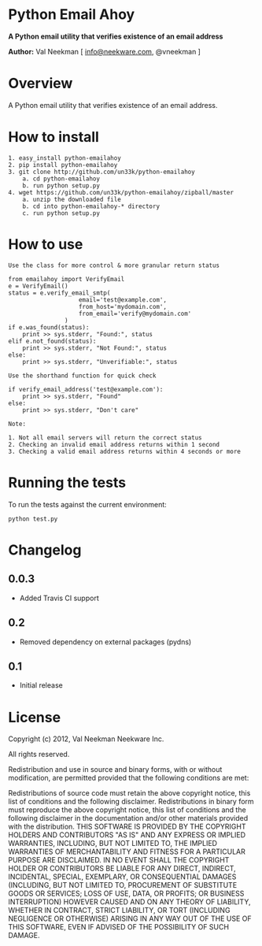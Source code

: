 Python Email Ahoy
====================

**A Python email utility that verifies existence of an email address**

**Author:** Val Neekman [ info@neekware.com, @vneekman ]

Overview
========

A Python email utility that verifies existence of an email address.

How to install
==================

    1. easy_install python-emailahoy
    2. pip install python-emailahoy
    3. git clone http://github.com/un33k/python-emailahoy
        a. cd python-emailahoy
        b. run python setup.py
    4. wget https://github.com/un33k/python-emailahoy/zipball/master
        a. unzip the downloaded file
        b. cd into python-emailahoy-* directory
        c. run python setup.py

How to use
=================

``Use the class for more control & more granular return status``

    from emailahoy import VerifyEmail
    e = VerifyEmail()
    status = e.verify_email_smtp(
                        email='test@example.com',
                        from_host='mydomain.com',
                        from_email='verify@mydomain.com' 
                    )
    if e.was_found(status):
        print >> sys.stderr, "Found:", status
    elif e.not_found(status):
        print >> sys.stderr, "Not Found:", status
    else:
        print >> sys.stderr, "Unverifiable:", status

``Use the shorthand function for quick check``

    if verify_email_address('test@example.com'):
        print >> sys.stderr, "Found"
    else:
        print >> sys.stderr, "Don't care"

``Note:``

    1. Not all email servers will return the correct status
    2. Checking an invalid email address returns within 1 second
    3. Checking a valid email address returns within 4 seconds or more


Running the tests
=================

To run the tests against the current environment:

    python test.py

Changelog
=========

0.0.3
-----
* Added Travis CI support

0.2
-----
* Removed dependency on external packages (pydns)

0.1
-----

* Initial release


License
=======

Copyright (c) 2012, Val Neekman
Neekware Inc.

All rights reserved.

Redistribution and use in source and binary forms, with or without 
modification, are permitted provided that the following conditions are met:

Redistributions of source code must retain the above copyright notice, this 
list of conditions and the following disclaimer.
Redistributions in binary form must reproduce the above copyright notice, this 
list of conditions and the following disclaimer in the documentation and/or 
other materials provided with the distribution.
THIS SOFTWARE IS PROVIDED BY THE COPYRIGHT HOLDERS AND CONTRIBUTORS "AS IS" AND 
ANY EXPRESS OR IMPLIED WARRANTIES, INCLUDING, BUT NOT LIMITED TO, THE IMPLIED 
WARRANTIES OF MERCHANTABILITY AND FITNESS FOR A PARTICULAR PURPOSE ARE 
DISCLAIMED. IN NO EVENT SHALL THE COPYRIGHT HOLDER OR CONTRIBUTORS BE LIABLE 
FOR ANY DIRECT, INDIRECT, INCIDENTAL, SPECIAL, EXEMPLARY, OR CONSEQUENTIAL 
DAMAGES (INCLUDING, BUT NOT LIMITED TO, PROCUREMENT OF SUBSTITUTE GOODS OR 
SERVICES; LOSS OF USE, DATA, OR PROFITS; OR BUSINESS INTERRUPTION) HOWEVER 
CAUSED AND ON ANY THEORY OF LIABILITY, WHETHER IN CONTRACT, STRICT LIABILITY, 
OR TORT (INCLUDING NEGLIGENCE OR OTHERWISE) ARISING IN ANY WAY OUT OF THE USE 
OF THIS SOFTWARE, EVEN IF ADVISED OF THE POSSIBILITY OF SUCH DAMAGE.



